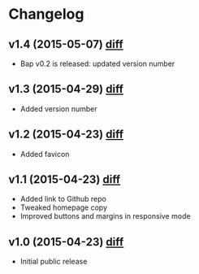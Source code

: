 # Changelog

## v1.4 (2015-05-07) [diff](https://github.com/adamrenklint/bapjs.org/compare/v1.3.0...v1.4.0)

- Bap v0.2 is released: updated version number

## v1.3 (2015-04-29) [diff](https://github.com/adamrenklint/bapjs.org/compare/23e778dc21f3c438ab75e75759858b9a93adbf7d...v1.3.0)

- Added version number

## v1.2 (2015-04-23) [diff](https://github.com/adamrenklint/bapjs.org/compare/v1.1.0...23e778dc21f3c438ab75e75759858b9a93adbf7d)

- Added favicon

## v1.1 (2015-04-23) [diff](https://github.com/adamrenklint/bapjs.org/compare/v1.0.0...v1.1.0)

- Added link to Github repo
- Tweaked homepage copy
- Improved buttons and margins in responsive mode

## v1.0 (2015-04-23) [diff](https://github.com/adamrenklint/bapjs.org/compare/60684a7c15b4c0458f56251a7d3e89fa7293164e...v1.0.0)

- Initial public release
